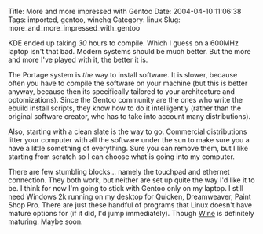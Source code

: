 Title: More and more impressed with Gentoo
Date: 2004-04-10 11:06:38
Tags: imported, gentoo, winehq
Category: linux
Slug: more_and_more_impressed_with_gentoo

KDE ended up taking <em>30</em> hours to compile.  Which I guess on a 600MHz laptop isn't that bad.  Modern systems should be much better.  But the more and more I've played with it, the better it is.

The Portage system is <em>the</em> way to install software.  It is slower, because often you have to compile the software on your machine (but this is better anyway, because then its specifically tailored to your architecture and optomizations).  Since the Gentoo community are the ones who write the ebuild install scripts, they know how to do it intelligently (rather than the original software creator, who has to take into account many distributions).

Also, starting with a clean slate is the way to go.  Commercial distributions litter your computer with all the software under the sun to make sure you a have a little something of everything.  Sure you can remove them, but I like starting from scratch so I can choose what is going into my computer.

There are few stumbling blocks... namely the touchpad and ethernet connection.  They both work, but neither are set up quite the way I'd like it to be.  I think for now I'm going to stick with Gentoo only on my laptop.  I still need Windows 2k running on my desktop for Quicken, Dreamweaver, Paint Shop Pro.  There are just these handful of programs that Linux doesn't have mature options for (if it did, I'd jump immediately).  Though <a href="http://www.winehq.com">Wine</a> is definitely maturing.  Maybe soon.
